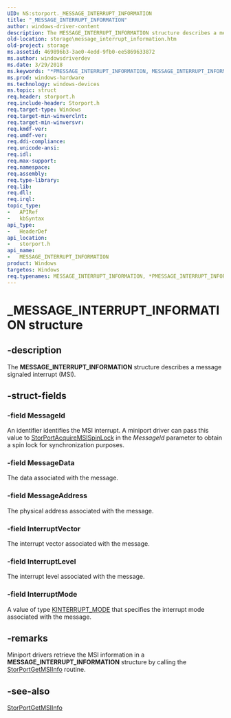 ```yaml
---
UID: NS:storport._MESSAGE_INTERRUPT_INFORMATION
title: "_MESSAGE_INTERRUPT_INFORMATION"
author: windows-driver-content
description: The MESSAGE_INTERRUPT_INFORMATION structure describes a message signaled interrupt (MSI).
old-location: storage\message_interrupt_information.htm
old-project: storage
ms.assetid: 469896b3-3ae0-4edd-9fb0-ee5869633872
ms.author: windowsdriverdev
ms.date: 3/29/2018
ms.keywords: "*PMESSAGE_INTERRUPT_INFORMATION, MESSAGE_INTERRUPT_INFORMATION, MESSAGE_INTERRUPT_INFORMATION structure [Storage Devices], PMESSAGE_INTERRUPT_INFORMATION, PMESSAGE_INTERRUPT_INFORMATION structure pointer [Storage Devices], _MESSAGE_INTERRUPT_INFORMATION, storage.message_interrupt_information, storport/MESSAGE_INTERRUPT_INFORMATION, storport/PMESSAGE_INTERRUPT_INFORMATION, structs-storport_a918acbf-24eb-4112-8bab-bb2ee441064e.xml"
ms.prod: windows-hardware
ms.technology: windows-devices
ms.topic: struct
req.header: storport.h
req.include-header: Storport.h
req.target-type: Windows
req.target-min-winverclnt: 
req.target-min-winversvr: 
req.kmdf-ver: 
req.umdf-ver: 
req.ddi-compliance: 
req.unicode-ansi: 
req.idl: 
req.max-support: 
req.namespace: 
req.assembly: 
req.type-library: 
req.lib: 
req.dll: 
req.irql: 
topic_type:
-	APIRef
-	kbSyntax
api_type:
-	HeaderDef
api_location:
-	storport.h
api_name:
-	MESSAGE_INTERRUPT_INFORMATION
product: Windows
targetos: Windows
req.typenames: MESSAGE_INTERRUPT_INFORMATION, *PMESSAGE_INTERRUPT_INFORMATION
---
```


# _MESSAGE_INTERRUPT_INFORMATION structure


## -description


The <b>MESSAGE_INTERRUPT_INFORMATION</b> structure describes a message signaled interrupt (MSI).


## -struct-fields




### -field MessageId

An identifier identifies the MSI interrupt. A miniport driver can pass this value to <a href="https://msdn.microsoft.com/library/windows/hardware/ff567023">StorPortAcquireMSISpinLock</a> in the <i>MessageId</i> parameter to obtain a spin lock for synchronization purposes. 


### -field MessageData

The data associated with the message. 


### -field MessageAddress

The physical address associated with the message. 


### -field InterruptVector

The interrupt vector associated with the message. 


### -field InterruptLevel

The interrupt level associated with the message. 


### -field InterruptMode

A value of type <a href="https://msdn.microsoft.com/library/windows/hardware/ff554239">KINTERRUPT_MODE</a> that specifies the interrupt mode associated with the message.  


## -remarks



Miniport drivers retrieve the MSI information in a <b>MESSAGE_INTERRUPT_INFORMATION</b> structure by calling the <a href="https://msdn.microsoft.com/library/windows/hardware/ff567090">StorPortGetMSIInfo</a> routine. 




## -see-also




<a href="https://msdn.microsoft.com/library/windows/hardware/ff567090">StorPortGetMSIInfo</a>
 

 

